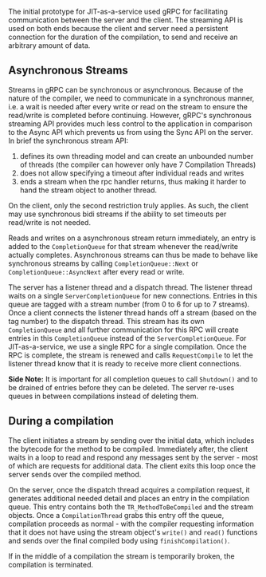 The initial prototype for JIT-as-a-service used gRPC for facilitating
communication between the server and the client. The streaming API is used on
both ends because the client and server need a persistent connection for the
duration of the compilation, to send and receive an arbitrary amount of data.

## Asynchronous Streams

Streams in gRPC can be synchronous or asynchronous. Because of the nature of the
compiler, we need to communicate in a synchronous manner, i.e. a wait is needed
after every write or read on the stream to ensure the read/write is completed
before continuing. However, gRPC's synchronous streaming API provides much less
control to the application in comparison to the Async API which prevents us from
using the Sync API on the server. In brief the synchronous stream API:

1. defines its own threading model and can create an unbounded number of
threads (the compiler can however only have 7 Compilation Threads)
2. does not allow specifying a timeout after individual reads and writes
3. ends a stream when the rpc handler returns, thus making it harder to hand the
stream object to another thread.

On the client, only the second restriction truly applies. As such, the client
may use synchronous bidi streams if the ability to set timeouts per read/write
is not needed.

Reads and writes on a asynchronous stream return immediately, an entry is added
to the `CompletionQueue` for that stream whenever the read/write actually
completes. Asynchronous streams can thus be made to behave like synchronous
streams by calling `CompletionQueue::Next` or `CompletionQueue::AsyncNext` after
every read or write.

The server has a listener thread and a dispatch thread. The listener thread
waits on a single `ServerCompletionQueue` for new connections. Entries in this
queue are tagged with a stream number (from 0 to 6 for up to 7 streams). Once a
client connects the listener thread hands off a stream (based on the tag number)
to the dispatch thread. This stream has its own `CompletionQueue` and all
further communication for this RPC will create entries in this `CompletionQueue`
instead of the `ServerCompletionQueue`. For JIT-as-a-service, we use a single
RPC for a single compilation. Once the RPC is complete, the stream is renewed
and calls `RequestCompile` to let the listener thread know that it is ready to
receive more client connections.

**Side Note:** It is important for all completion queues to call `Shutdown()`
and to be drained of entries before they can be deleted. The server re-uses
queues in between compilations instead of deleting them.

## During a compilation

The client initiates a stream by sending over the initial data, which includes
the bytecode for the method to be compiled. Immediately after, the client waits
in a loop to read and respond any messages sent by the server - most of which
are requests for additional data. The client exits this loop once the server
sends over the compiled method.

On the server, once the dispatch thread acquires a compilation request, it
generates additional needed detail and places an entry in the compilation
queue. This entry contains both the `TR_MethodToBeCompiled` and the stream
objects. Once a `CompilationThread` grabs this entry off the queue, compilation
proceeds as normal - with the compiler requesting information that it does not
have using the stream object's `write()` and `read()` functions and sends over
the final compiled body using `finishCompilation()`.

If in the middle of a compilation the stream is temporarily broken, the
compilation is terminated.